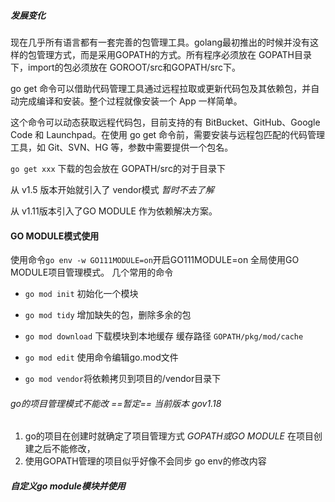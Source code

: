 ##### 发展变化

现在几乎所有语言都有一套完善的包管理工具。golang最初推出的时候并没有这样的包管理方式，而是采用GOPATH的方式。所有程序必须放在 GOPATH目录下，import的包必须放在 GOROOT/src和GOPATH/src下。

go get 命令可以借助代码管理工具通过远程拉取或更新代码包及其依赖包，并自动完成编译和安装。整个过程就像安装一个 App 一样简单。

这个命令可以动态获取远程代码包，目前支持的有 BitBucket、GitHub、Google Code 和 Launchpad。在使用 go get 命令前，需要安装与远程包匹配的代码管理工具，如 Git、SVN、HG 等，参数中需要提供一个包名。

`go get xxx`  下载的包会放在 GOPATH/src的对于目录下

从 v1.5 版本开始就引入了 vendor模式  *暂时不去了解*

从 v1.11版本引入了GO MODULE 作为依赖解决方案。

#### GO MODULE模式使用

使用命令`go env -w GO111MODULE=on`开启GO111MODULE=on  全局使用GO MODULE项目管理模式。 几个常用的命令

- `go mod init`  初始化一个模块
- `go mod tidy`  增加缺失的包，删除多余的包

- `go mod download`  下载模块到本地缓存 缓存路径 `GOPATH/pkg/mod/cache`
- `go mod edit`  使用命令编辑go.mod文件
- `go mod vendor`将依赖拷贝到项目的/vendor目录下

###### go的项目管理模式不能改 ==暂定==  当前版本 gov1.18

1. go的项目在创建时就确定了项目管理方式 *GOPATH或GO MODULE* 在项目创建之后不能修改，
2. 使用GOPATH管理的项目似乎好像不会同步 go env的修改内容



##### 自定义go module模块并使用

